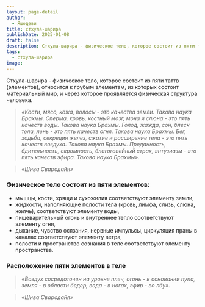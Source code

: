```yaml
---
layout: page-detail
author:
  - Яшодеви
title: стхула-шарира
publishDate: 2025-01-08
draft: false
description: Стхула-шарира - физическое тело, которое состоит из пяти таттв (элементов), относится к грубым элементам, из которых состоит материальный мир, и через которое проявляется физическая структура человека.
tags:
  - стхула-шарира
image:
---
```

Стхула-шарира - физическое тело, которое состоит из пяти таттв (элементов), относится к грубым элементам, из которых состоит материальный мир, и через которое проявляется физическая структура человека.

>*«Кости, мясо, кожа, волосы - это качества земли. Такова наука Брахмы. Сперма, кровь, костный мозг, моча и слюна - это пять качеств воды. Такова наука Брахмы. Голод, жажда, сон, блеск тела, лень - это пять качеств огня. Такова наука Брахмы. Бег, ходьба, секреция желез, сжатие и расширение тела - это пять качеств воздуха. Такова наука Брахмы. Преданность, бдительность, скромность, благоговейный страх, энтузиазм - это пять качеств эфира. Такова наука Брахмы».*

>*«Шива Свародайя»*

### Физическое тело состоит из пяти элементов: 

- мышцы, кости, хрящи и сухожилия соответствуют элементу земли,
- жидкости, наполняющие полости тела (кровь, лимфа, слизь, слюна, желчь), соответствуют элементу воды, 
- пищеварительный огонь и внутреннее тепло соответствуют элементу огня, 
- дыхание, чувство осязания, нервные импульсы, циркуляция праны в каналах соответствуют элементу ветра, 
- полости и пространство сознания в теле соответствуют элементу пространства. 

### Расположение пяти элементов в теле 

>*«Воздух сосредоточен на уровне плеч, огонь - в основании пупа, земля - в области бедер, вода - в ногах, эфир - во лбу».*

>*«Шива Свародайя»*

